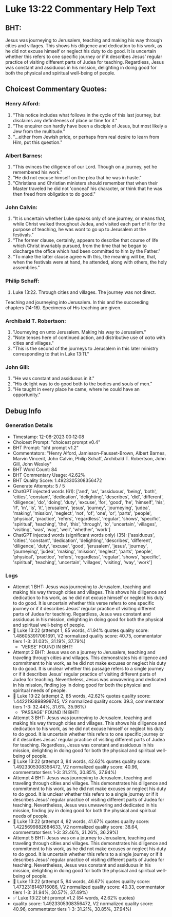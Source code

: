 # Luke 13:22 Commentary Help Text

## BHT:
Jesus was journeying to Jerusalem, teaching and making his way through cities and villages. This shows his diligence and dedication to his work, as he did not excuse himself or neglect his duty to do good. It is uncertain whether this refers to one specific journey or if it describes Jesus' regular practice of visiting different parts of Judea for teaching. Regardless, Jesus was constant and assiduous in his mission, delighting in doing good for both the physical and spiritual well-being of people.

## Choicest Commentary Quotes:
### Henry Alford:
1. "This notice includes what follows in the cycle of this last journey, but disclaims any definiteness of place or time for it."
2. "The enquirer can hardly have been a disciple of Jesus, but most likely a Jew from the multitude."
3. "...either from Jewish pride, or perhaps from real desire to learn from Him, put this question."

### Albert Barnes:
1. "This evinces the diligence of our Lord. Though on a journey, yet he remembered his work."
2. "He did not excuse himself on the plea that he was in haste."
3. "Christians and Christian ministers should remember that when their Master traveled he did not 'conceal' his character, or think that he was then freed from obligation to do good."

### John Calvin:
1. "It is uncertain whether Luke speaks only of one journey, or means that, while Christ walked throughout Judea, and visited each part of it for the purpose of teaching, he was wont to go up to Jerusalem at the festivals." 
2. "The former clause, certainly, appears to describe that course of life which Christ invariably pursued, from the time that he began to discharge the office which had been committed to him by the Father." 
3. "To make the latter clause agree with this, the meaning will be, that, when the festivals were at hand, he attended, along with others, the holy assemblies."

### Philip Schaff:
1. Luke 13:22. Through cities and villages. The journey was not direct.
	
 Teaching and journeying into Jerusalem. In this and the succeeding chapters (14-18). Specimens of His teaching are given.
	


### Archibald T. Robertson:
1. "Journeying on unto Jerusalem. Making his way to Jerusalem." 
2. "Note tenses here of continued action, and distributive use of κατα with cities and villages." 
3. "This is the second of the journeys to Jerusalem in this later ministry corresponding to that in Luke 13:11."

### John Gill:
1. "He was constant and assiduous in it."
2. "His delight was to do good both to the bodies and souls of men."
3. "He taught in every place he came, where he could have an opportunity."


## Debug Info
### Generation Details
- Timestamp: 12-08-2023 00:12:08
- Choicest Prompt: "choicest prompt v0.4"
- BHT Prompt: "bht prompt v1.2"
- Commentators: "Henry Alford, Jamieson-Fausset-Brown, Albert Barnes, Marvin Vincent, John Calvin, Philip Schaff, Archibald T. Robertson, John Gill, John Wesley"
- BHT Word Count: 84
- BHT Commentary Usage: 42.62%
- BHT Quality Score: 1.4923305308356472
- Generate Attempts: 5 / 5
- ChatGPT injected words (61):
	['and', 'as', 'assiduous', 'being', 'both', 'cities', 'constant', 'dedication', 'delighting', 'describes', 'did', 'different', 'diligence', 'do', 'doing', 'duty', 'excuse', 'for', 'good', 'he', 'himself', 'his', 'if', 'in', 'is', 'it', 'jerusalem', 'jesus', 'journey', 'journeying', 'judea', 'making', 'mission', 'neglect', 'not', 'of', 'one', 'or', 'parts', 'people', 'physical', 'practice', 'refers', 'regardless', 'regular', 'shows', 'specific', 'spiritual', 'teaching', 'the', 'this', 'through', 'to', 'uncertain', 'villages', 'visiting', 'was', 'way', 'well', 'whether', 'work']
- ChatGPT injected words (significant words only) (35):
	['assiduous', 'cities', 'constant', 'dedication', 'delighting', 'describes', 'different', 'diligence', 'duty', 'excuse', 'good', 'jerusalem', 'jesus', 'journey', 'journeying', 'judea', 'making', 'mission', 'neglect', 'parts', 'people', 'physical', 'practice', 'refers', 'regardless', 'regular', 'shows', 'specific', 'spiritual', 'teaching', 'uncertain', 'villages', 'visiting', 'way', 'work']

### Logs
- Attempt 1 BHT: Jesus was journeying to Jerusalem, teaching and making his way through cities and villages. This shows his diligence and dedication to his work, as he did not excuse himself or neglect his duty to do good. It is uncertain whether this verse refers to one specific journey or if it describes Jesus' regular practice of visiting different parts of Judea for teaching. Regardless, Jesus was constant and assiduous in his mission, delighting in doing good for both the physical and spiritual well-being of people.
- 🔄 Luke 13:22 (attempt 1, 85 words, 41.94% quotes quality score: 1.486053917061691, V2 normalized quality score: 40.75, commentator tiers 1-3: 31.03%, 31.19%, 37.79%) 
	- 'VERSE' FOUND IN BHT!
- Attempt 2 BHT: Jesus was on a journey to Jerusalem, teaching and traveling through cities and villages. This demonstrates his diligence and commitment to his work, as he did not make excuses or neglect his duty to do good. It is unclear whether this passage refers to a single journey or if it describes Jesus' regular practice of visiting different parts of Judea for teaching. Nevertheless, Jesus was unwavering and dedicated in his mission, finding joy in doing good for both the physical and spiritual needs of people.
- 🔄 Luke 13:22 (attempt 2, 85 words, 42.62% quotes quality score: 1.4422193898998745, V2 normalized quality score: 39.3, commentator tiers 1-3: 32.44%, 31.6%, 35.96%) 
	- 'PASSAGE' FOUND IN BHT!
- Attempt 3 BHT: Jesus was journeying to Jerusalem, teaching and making his way through cities and villages. This shows his diligence and dedication to his work, as he did not excuse himself or neglect his duty to do good. It is uncertain whether this refers to one specific journey or if it describes Jesus' regular practice of visiting different parts of Judea for teaching. Regardless, Jesus was constant and assiduous in his mission, delighting in doing good for both the physical and spiritual well-being of people.
- 🔄 Luke 13:22 (attempt 3, 84 words, 42.62% quotes quality score: 1.4923305308356472, V2 normalized quality score: 40.96, commentator tiers 1-3: 31.21%, 30.85%, 37.94%)
- Attempt 4 BHT: Jesus was journeying to Jerusalem, teaching and traveling through cities and villages. This demonstrates his diligence and commitment to his work, as he did not make excuses or neglect his duty to do good. It is unclear whether this refers to a single journey or if it describes Jesus' regular practice of visiting different parts of Judea for teaching. Nevertheless, Jesus was unwavering and dedicated in his mission, finding joy in doing good for both the physical and spiritual needs of people.
- 🔄 Luke 13:22 (attempt 4, 82 words, 41.67% quotes quality score: 1.4225699882684633, V2 normalized quality score: 38.64, commentator tiers 1-3: 32.46%, 31.26%, 36.29%)
- Attempt 5 BHT: Jesus was on a journey to Jerusalem, teaching and traveling through cities and villages. This demonstrates his diligence and commitment to his work, as he did not make excuses or neglect his duty to do good. It is uncertain whether this refers to a single journey or if it describes Jesus' regular practice of visiting different parts of Judea for teaching. Nevertheless, Jesus was constant and assiduous in his mission, delighting in doing good for both the physical and spiritual well-being of people.
- 🔄 Luke 13:22 (attempt 5, 84 words, 46.67% quotes quality score: 1.4732318148716086, V2 normalized quality score: 40.33, commentator tiers 1-3: 31.94%, 30.57%, 37.49%)
- ✅ Luke 13:22 bht prompt v1.2 (84 words, 42.62% quotes)
- quality score: 1.4923305308356472, V2 normalized quality score: 40.96, commentator tiers 1-3: 31.21%, 30.85%, 37.94%)